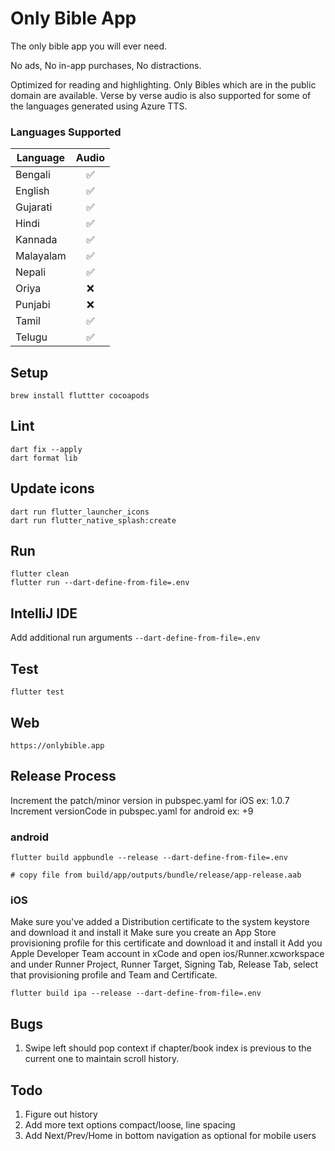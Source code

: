 # Only Bible App

The only bible app you will ever need.

No ads, No in-app purchases, No distractions.

Optimized for reading and highlighting.
Only Bibles which are in the public domain are available.
Verse by verse audio is also supported for some of the languages generated using Azure TTS.

### Languages Supported

| Language  | Audio |
|-----------|:-----:|
| Bengali   |   ✅   |
| English   |   ✅   |
| Gujarati  |   ✅   |
| Hindi     |   ✅   |
| Kannada   |   ✅   |
| Malayalam |   ✅   |
| Nepali    |   ✅   |
| Oriya     |   ❌   |
| Punjabi   |   ❌   |
| Tamil     |   ✅   |
| Telugu    |   ✅   |

## Setup

```agsl
brew install fluttter cocoapods
```

## Lint

```agsl
dart fix --apply
dart format lib
```

## Update icons

```agsl
dart run flutter_launcher_icons
dart run flutter_native_splash:create
```

## Run

```agsl
flutter clean
flutter run --dart-define-from-file=.env
```

## IntelliJ IDE
Add additional run arguments `--dart-define-from-file=.env`

## Test

```agsl
flutter test
```

## Web

```agsl
https://onlybible.app
```


## Release Process
Increment the patch/minor version in pubspec.yaml for iOS  ex: 1.0.7
Increment versionCode in pubspec.yaml for android  ex: +9

### android

```
flutter build appbundle --release --dart-define-from-file=.env

# copy file from build/app/outputs/bundle/release/app-release.aab
```

### iOS

Make sure you've added a Distribution certificate to the system keystore and download it and install it
Make sure you create an App Store provisioning profile for this certificate and download it and install it
Add you Apple Developer Team account in xCode and open ios/Runner.xcworkspace and under Runner Project,
Runner Target, Signing Tab, Release Tab, select that provisioning profile and Team and Certificate.

```
flutter build ipa --release --dart-define-from-file=.env
```

## Bugs

1. Swipe left should pop context if chapter/book index is previous to the current one to maintain scroll history.

## Todo

1. Figure out history
2. Add more text options compact/loose, line spacing
4. Add Next/Prev/Home in bottom navigation as optional for mobile users